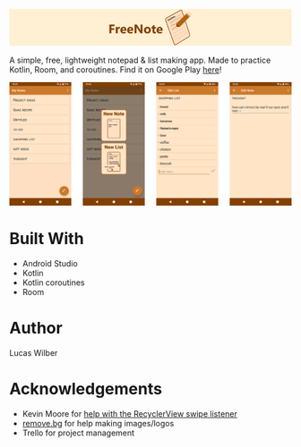 ![banner logo](/images/banner.png)

A simple, free, lightweight notepad & list making app. Made to practice Kotlin, Room, and coroutines. Find it on Google Play [here](https://play.google.com/store/apps/details?id=com.lucasjwilber.freenote)!

![screenshot images](/images/screenshots.png)

# Built With
* Android Studio
* Kotlin
* Kotlin coroutines
* Room

# Author
Lucas Wilber

# Acknowledgements
* Kevin Moore for [help with the RecyclerView swipe listener](https://www.raywenderlich.com/1560485-android-recyclerview-tutorial-with-kotlin)
* [remove.bg](https://remove.bg) for help making images/logos
* Trello for project management